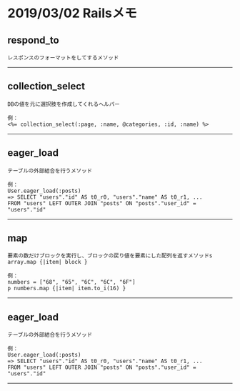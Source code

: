 
# **2019/03/02 Railsメモ**

## respond_to
    レスポンスのフォーマットをしてするメソッド
    
---
## collection_select
    DBの値を元に選択肢を作成してくれるヘルパー
    
    例：
    <%= collection_select(:page, :name, @categories, :id, :name) %>
---

## eager_load
    テーブルの外部結合を行うメソッド
    
    例：
    User.eager_load(:posts)
    => SELECT "users"."id" AS t0_r0, "users"."name" AS t0_r1, ...
    FROM "users" LEFT OUTER JOIN "posts" ON "posts"."user_id" =
    "users"."id"
---

## map
    要素の数だけブロックを実行し、ブロックの戻り値を要素にした配列を返すメソッドs
    array.map {|item| block }
    
    例：
    numbers = ["68", "65", "6C", "6C", "6F"]
    p numbers.map {|item| item.to_i(16) }

---

## eager_load
    テーブルの外部結合を行うメソッド
    
    例：
    User.eager_load(:posts)
    => SELECT "users"."id" AS t0_r0, "users"."name" AS t0_r1, ...
    FROM "users" LEFT OUTER JOIN "posts" ON "posts"."user_id" =
    "users"."id"
---
